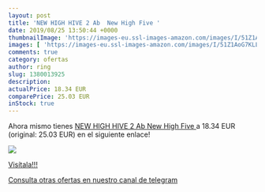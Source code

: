 ```yaml
---
layout: post
title: 'NEW HIGH HIVE 2 Ab  New High Five '
date: 2019/08/25 13:50:44 +0000
thumbnailImage: 'https://images-eu.ssl-images-amazon.com/images/I/51Z1AoG7KLL._SL200_.jpg'
images: [ 'https://images-eu.ssl-images-amazon.com/images/I/51Z1AoG7KLL._SL200_.jpg' ]
comments: true
category: ofertas
author: ring
slug: 1380013925
description:
actualPrice: 18.34 EUR
comparePrice: 25.03 EUR
inStock: true
---
```


Ahora mismo tienes [NEW HIGH HIVE 2 Ab  New High Five ](https://www.amazon.com/dp/1380013925/?tag=redken08-20) a 18.34 EUR (original: 25.03 EUR) en el siguiente enlace!

[![](https://images-eu.ssl-images-amazon.com/images/I/51Z1AoG7KLL._SL200_.jpg)](https://www.amazon.com/dp/1380013925/?tag=redken08-20)

[Visítala!!!](https://www.amazon.com/dp/1380013925/?tag=redken08-20)

[Consulta otras ofertas en nuestro canal de telegram](https://t.me/s/ofertas25)
